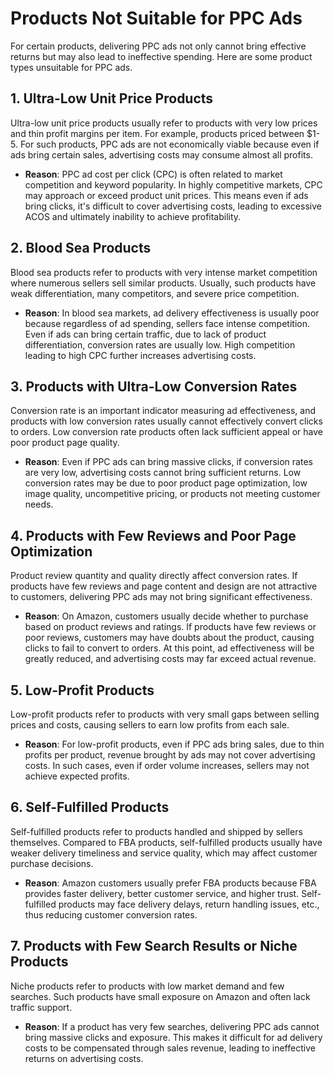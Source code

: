 # Products Not Suitable for PPC Ads

For certain products, delivering PPC ads not only cannot bring effective returns but may also lead to ineffective spending. Here are some product types unsuitable for PPC ads.

## 1. Ultra-Low Unit Price Products

Ultra-low unit price products usually refer to products with very low prices and thin profit margins per item. For example, products priced between $1-5. For such products, PPC ads are not economically viable because even if ads bring certain sales, advertising costs may consume almost all profits.

- **Reason**: PPC ad cost per click (CPC) is often related to market competition and keyword popularity. In highly competitive markets, CPC may approach or exceed product unit prices. This means even if ads bring clicks, it's difficult to cover advertising costs, leading to excessive ACOS and ultimately inability to achieve profitability.

## 2. Blood Sea Products

Blood sea products refer to products with very intense market competition where numerous sellers sell similar products. Usually, such products have weak differentiation, many competitors, and severe price competition.

- **Reason**: In blood sea markets, ad delivery effectiveness is usually poor because regardless of ad spending, sellers face intense competition. Even if ads can bring certain traffic, due to lack of product differentiation, conversion rates are usually low. High competition leading to high CPC further increases advertising costs.

## 3. Products with Ultra-Low Conversion Rates

Conversion rate is an important indicator measuring ad effectiveness, and products with low conversion rates usually cannot effectively convert clicks to orders. Low conversion rate products often lack sufficient appeal or have poor product page quality.

- **Reason**: Even if PPC ads can bring massive clicks, if conversion rates are very low, advertising costs cannot bring sufficient returns. Low conversion rates may be due to poor product page optimization, low image quality, uncompetitive pricing, or products not meeting customer needs.

## 4. Products with Few Reviews and Poor Page Optimization

Product review quantity and quality directly affect conversion rates. If products have few reviews and page content and design are not attractive to customers, delivering PPC ads may not bring significant effectiveness.

- **Reason**: On Amazon, customers usually decide whether to purchase based on product reviews and ratings. If products have few reviews or poor reviews, customers may have doubts about the product, causing clicks to fail to convert to orders. At this point, ad effectiveness will be greatly reduced, and advertising costs may far exceed actual revenue.

## 5. Low-Profit Products

Low-profit products refer to products with very small gaps between selling prices and costs, causing sellers to earn low profits from each sale.

- **Reason**: For low-profit products, even if PPC ads bring sales, due to thin profits per product, revenue brought by ads may not cover advertising costs. In such cases, even if order volume increases, sellers may not achieve expected profits.

## 6. Self-Fulfilled Products

Self-fulfilled products refer to products handled and shipped by sellers themselves. Compared to FBA products, self-fulfilled products usually have weaker delivery timeliness and service quality, which may affect customer purchase decisions.

- **Reason**: Amazon customers usually prefer FBA products because FBA provides faster delivery, better customer service, and higher trust. Self-fulfilled products may face delivery delays, return handling issues, etc., thus reducing customer conversion rates.

## 7. Products with Few Search Results or Niche Products

Niche products refer to products with low market demand and few searches. Such products have small exposure on Amazon and often lack traffic support.

- **Reason**: If a product has very few searches, delivering PPC ads cannot bring massive clicks and exposure. This makes it difficult for ad delivery costs to be compensated through sales revenue, leading to ineffective returns on advertising costs.

